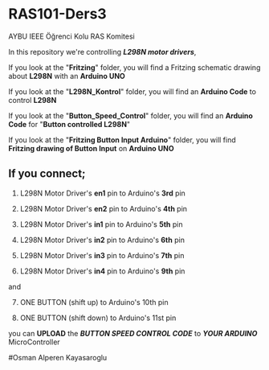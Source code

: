 # RAS101-Ders3
AYBU IEEE Öğrenci Kolu RAS Komitesi

In this repository we're controlling ***L298N motor drivers***, 

If you look at the "**Fritzing**" folder, you will find a Fritzing schematic drawing about **L298N** with an **Arduino UNO**

If you look at the "**L298N_Kontrol**" folder, you will find an **Arduino Code** to control **L298N**

If you look at the "**Button_Speed_Control**" folder, you will find an **Arduino Code** for "**Button controlled L298N**"

If you look at the "**Fritzing Button Input Arduino**" folder, you will find **Fritzing drawing of Button Input** on **Arduino UNO**



## If you connect;


1. L298N Motor Driver's           **en1** pin            to             Arduino's **3rd** pin

2. L298N Motor Driver's           **en2** pin            to             Arduino's **4th** pin

3. L298N Motor Driver's           **in1** pin            to             Arduino's **5th** pin

4. L298N Motor Driver's           **in2** pin            to             Arduino's **6th** pin

5. L298N Motor Driver's           **in3** pin            to             Arduino's **7th** pin

6. L298N Motor Driver's           **in4** pin            to             Arduino's **9th** pin

and
                                        
7. ONE BUTTON   (shift up)                               to             Arduino's 10th pin                
 
7. ONE BUTTON   (shift down)                             to             Arduino's 11st pin  


you can **UPLOAD** the    ***BUTTON SPEED CONTROL CODE***   to             ***YOUR ARDUINO*** MicroController



#Osman Alperen Kayasaroglu
